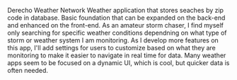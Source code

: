 Derecho Weather Network
Weather application that stores seaches by zip code in database.  Basic foundation that can be expanded on the back-end and enhanced on the front-end.
As an amateur storm chaser, I find myself only searching for specific weather conditions dependning on what type of storm or weather system I am monitoring.  As I develop more features on this app, I'll add settings for users to customize based on what they are monitoring to make it easier to navigate in real time for data.  Many weather apps seem to be focused on a dynamic UI, which is cool, but quicker data is often needed.
